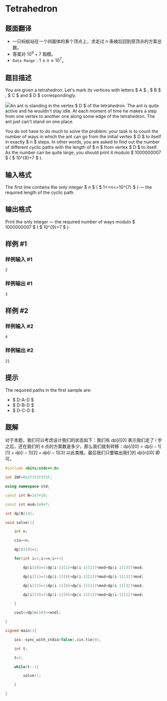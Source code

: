 # Tetrahedron

## 题面翻译

- 一只蚂蚁站在一个四面体的某个顶点上，求走过   $n$ 条棱后回到原顶点的方案总数。
- 答案对   $10 ^ 9 + 7$ 取模。
-  $\texttt{Data Range}: 1 \le n \le 10 ^ 7$。

## 题目描述

You are given a tetrahedron. Let's mark its vertices with letters $ A $ , $ B $ , $ C $ and $ D $ correspondingly.

 ![](https://cdn.luogu.com.cn/upload/vjudge_pic/CF166E/40dcfda00eddce9e7e8701e13b2759e732ca40f3.png)An ant is standing in the vertex $ D $ of the tetrahedron. The ant is quite active and he wouldn't stay idle. At each moment of time he makes a step from one vertex to another one along some edge of the tetrahedron. The ant just can't stand on one place.

You do not have to do much to solve the problem: your task is to count the number of ways in which the ant can go from the initial vertex $ D $ to itself in exactly $ n $ steps. In other words, you are asked to find out the number of different cyclic paths with the length of $ n $ from vertex $ D $ to itself. As the number can be quite large, you should print it modulo $ 1000000007 $ ( $ 10^{9}+7 $ ).

## 输入格式

The first line contains the only integer $ n $ ( $ 1<=n<=10^{7} $ ) — the required length of the cyclic path.

## 输出格式

Print the only integer — the required number of ways modulo $ 1000000007 $ ( $ 10^{9}+7 $ ).

## 样例 #1

### 样例输入 #1

```
2
```

### 样例输出 #1

```
3
```

## 样例 #2

### 样例输入 #2

```
4
```

### 样例输出 #2

```
21
```

## 提示

The required paths in the first sample are:

- $ D-A-D $
- $ D-B-D $
- $ D-C-D $

## 题解
对于本题，我们可以考虑设计我们的状态如下：我们有 $dp[i][0]$ 表示我们走了 $i$ 步之后，还在我们的 `0` 点的方案数是多少，那么我们就有转移：$dp[i][0]=dp[i-1][1]+dp[i-1][2]+dp[i-1][3]$ 以此类推。最后我们只要输出我们的 $dp[n][0]$ 即可。

```cpp
#include <bits/stdc++.h>

int INF=0x3f3f3f3f3f;

using namespace std;

const int N=1e7+10;

const int mod=1e9+7;

int dp[N][4];

void solve(){

    int n;

    cin>>n;

    dp[0][0]=1;

    for(int i=1;i<=n;i++){

        dp[i][0]=((dp[i-1][1]+dp[i-1][2])%mod+dp[i-1][3])%mod;

        dp[i][1]=((dp[i-1][0]+dp[i-1][2])%mod+dp[i-1][3])%mod;

        dp[i][2]=((dp[i-1][0]+dp[i-1][1])%mod+dp[i-1][3])%mod;

        dp[i][3]=((dp[i-1][0]+dp[i-1][1])%mod+dp[i-1][2])%mod;

    }

    cout<<dp[n][0]<<endl;

}

signed main(){

    ios::sync_with_stdio(false),cin.tie(0);

    int t;

    t=1;

    while(t--){

        solve();

    }

}
```
